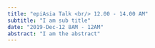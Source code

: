 ```yaml
---
title: "epiAsia Talk <br/> 12.00 - 14.00 AM"
subtitle: "I am sub title"
date: "2019-Dec-12 8AM - 12AM"
abstract: "I am the abstract"
---
```

